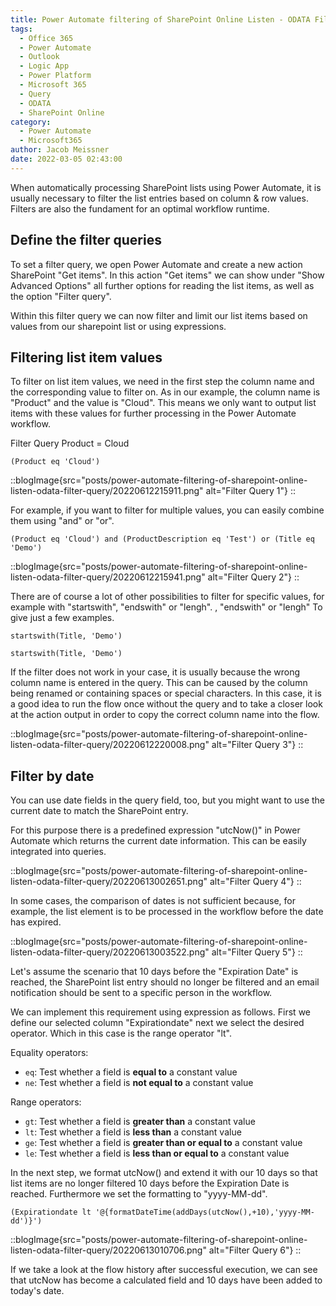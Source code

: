 ```yaml
---
title: Power Automate filtering of SharePoint Online Listen - ODATA Filter Query
tags:
  - Office 365
  - Power Automate
  - Outlook
  - Logic App
  - Power Platform
  - Microsoft 365
  - Query
  - ODATA
  - SharePoint Online
category:
  - Power Automate
  - Microsoft365
author: Jacob Meissner
date: 2022-03-05 02:43:00
---
```


When automatically processing SharePoint lists using Power Automate, it is usually necessary to filter the list entries based on column & row values. Filters are also the fundament for an optimal workflow runtime.

<!-- more -->

## Define the filter queries

To set a filter query, we open Power Automate and create a new action SharePoint "Get items". In this action "Get items" we can show under "Show Advanced Options" all further options for reading the list items, as well as the option "Filter query".

Within this filter query we can now filter and limit our list items based on values from our sharepoint list or using expressions.

## Filtering list item values

To filter on list item values, we need in the first step the column name and the corresponding value to filter on. As in our example, the column name is "Product" and the value is "Cloud". This means we only want to output list items with these values for further processing in the Power Automate workflow.

Filter Query Product = Cloud

`(Product eq 'Cloud')`

::blogImage{src="posts/power-automate-filtering-of-sharepoint-online-listen-odata-filter-query/20220612215911.png" alt="Filter Query 1"}
::

For example, if you want to filter for multiple values, you can easily combine them using "and" or "or".

`(Product eq 'Cloud') and (ProductDescription eq 'Test') or (Title eq 'Demo')`

::blogImage{src="posts/power-automate-filtering-of-sharepoint-online-listen-odata-filter-query/20220612215941.png" alt="Filter Query 2"}
::

There are of course a lot of other possibilities to filter for specific values, for example with "startswith", "endswith" or "lengh". , "endswith" or "lengh" To give just a few examples.

`startswith(Title, 'Demo')`

`startswith(Title, 'Demo')`

If the filter does not work in your case, it is usually because the wrong column name is entered in the query. This can be caused by the column being renamed or containing spaces or special characters. In this case, it is a good idea to run the flow once without the query and to take a closer look at the action output in order to copy the correct column name into the flow.

::blogImage{src="posts/power-automate-filtering-of-sharepoint-online-listen-odata-filter-query/20220612220008.png" alt="Filter Query 3"}
::

## Filter by date

You can use date fields in the query field, too, but you might want to use the current date to match the SharePoint entry.

For this purpose there is a predefined expression "utcNow()" in Power Automate which returns the current date information. This can be easily integrated into queries.

::blogImage{src="posts/power-automate-filtering-of-sharepoint-online-listen-odata-filter-query/20220613002651.png" alt="Filter Query 4"}
::

In some cases, the comparison of dates is not sufficient because, for example, the list element is to be processed in the workflow before the date has expired.

::blogImage{src="posts/power-automate-filtering-of-sharepoint-online-listen-odata-filter-query/20220613003522.png" alt="Filter Query 5"}
::

Let's assume the scenario that 10 days before the "Expiration Date" is reached, the SharePoint list entry should no longer be filtered and an email notification should be sent to a specific person in the workflow.

We can implement this requirement using expression as follows. First we define our selected column "Expirationdate" next we select the desired operator. Which in this case is the range operator "lt".

Equality operators:

- `eq`: Test whether a field is **equal to** a constant value
- `ne`: Test whether a field is **not equal to** a constant value

Range operators:

- `gt`: Test whether a field is **greater than** a constant value
- `lt`: Test whether a field is **less than** a constant value
- `ge`: Test whether a field is **greater than or equal to** a constant value
- `le`: Test whether a field is **less than or equal to** a constant value

In the next step, we format utcNow() and extend it with our 10 days so that list items are no longer filtered 10 days before the Expiration Date is reached. Furthermore we set the formatting to "yyyy-MM-dd".

`(Expirationdate lt '@{formatDateTime(addDays(utcNow(),+10),'yyyy-MM-dd')}')`

::blogImage{src="posts/power-automate-filtering-of-sharepoint-online-listen-odata-filter-query/20220613010706.png" alt="Filter Query 6"}
::

If we take a look at the flow history after successful execution, we can see that utcNow has become a calculated field and 10 days have been added to today's date.
